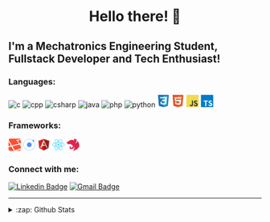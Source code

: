 <h1 align="center"> Hello there! 👋</h1>
<h2 align="left"> 
   I'm a Mechatronics Engineering Student, Fullstack Developer and Tech Enthusiast!
</h2>

### Languages:

<p align="left">
  <img src="https://raw.githubusercontent.com/jmnote/z-icons/master/svg/c.svg" alt="c" width="25" height="25"/>
  <img src="https://raw.githubusercontent.com/jmnote/z-icons/master/svg/cpp.svg" alt="cpp" width="25" height="25"/>
  <img src="https://raw.githubusercontent.com/jmnote/z-icons/master/svg/csharp.svg" alt="csharp" width="25" height="25"/>
  <img src="https://raw.githubusercontent.com/jmnote/z-icons/master/svg/java.svg" alt="java" width="25" height="25"/>
  <img src="https://raw.githubusercontent.com/jmnote/z-icons/master/svg/php.svg" alt="php" width="25" height="25"/>
  <img src="https://raw.githubusercontent.com/jmnote/z-icons/master/svg/python.svg" alt="python" width="25" height="25"/>

  <img src="https://raw.githubusercontent.com/devicons/devicon/master/icons/css3/css3-original.svg" alt="css3"  width="25" height="25"/>
  <img src="https://raw.githubusercontent.com/devicons/devicon/master/icons/html5/html5-original.svg" alt="html5"  width="25" height="25"/>
  <img src="https://raw.githubusercontent.com/devicons/devicon/master/icons/javascript/javascript-original.svg" alt="javascript" width="25" height="25"/>

  <img src="https://raw.githubusercontent.com/devicons/devicon/master/icons/typescript/typescript-original.svg" alt="typescript" width="25" height="25"/>
</p>

### Frameworks:

<p align="left">
  <img src="https://github.com/devicons/devicon/blob/master/icons/laravel/laravel-plain.svg" alt="laravel" width="25" height="25"/>
  <img src="https://raw.githubusercontent.com/devicons/devicon/master/icons/ionic/ionic-original.svg" alt="ionic" width="25" height="25"/>
  <img src="https://raw.githubusercontent.com/devicons/devicon/master/icons/angularjs/angularjs-original.svg" alt="angularjs" width="25" height="25"/>
  <img src="https://raw.githubusercontent.com/devicons/devicon/master/icons/react/react-original.svg" alt="react" width="25" height="25"/>
  <img src="https://github.com/devicons/devicon/blob/master/icons/nestjs/nestjs-plain.svg" alt="nestjs" width="25" height="25"/>
</p>

### Connect with me:

<p align="center">
 
[![Linkedin Badge](https://img.shields.io/badge/-LinkedIn-blue?style=flat-square&logo=Linkedin&logoColor=white&link=https://www.linkedin.com/in/andrecreppe/)](https://www.linkedin.com/in/andrecreppe/)
[![Gmail Badge](https://img.shields.io/badge/-Gmail-c14438?style=flat-square&logo=Gmail&logoColor=white&link=mailto:andrecrepper@gmail.com)](mailto:andrecrepper@gmail.com)

<hr>

<details>
  <summary>:zap: Github Stats</summary>
   <img align="right" src="https://komarev.com/ghpvc/?username=andrecreppe" alt="andrecreppe" />
   
   <img align="left" alt="andrecreppe's Github Stats" src="https://github-readme-stats.vercel.app/api?username=andrecreppe&show_icons=true&hide_border=true" />
   <img align="right" alt="andrecreppe's favourite langs" src="https://github-readme-stats.vercel.app/api/top-langs/?username=andrecreppe&language=compact&hide_border=true" />
</details>
